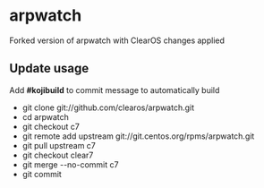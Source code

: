 # arpwatch

Forked version of arpwatch with ClearOS changes applied

## Update usage
  Add __#kojibuild__ to commit message to automatically build

* git clone git://github.com/clearos/arpwatch.git
* cd arpwatch
* git checkout c7
* git remote add upstream git://git.centos.org/rpms/arpwatch.git
* git pull upstream c7
* git checkout clear7
* git merge --no-commit c7
* git commit
